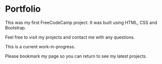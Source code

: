 # Portfolio
This was my first FreeCodeCamp project. It was built using HTML, CSS and Bootstrap.  

Feel free to visit my projects and contact me with any questions.  

This is a current work-in-progress. 

Please bookmark my page so you can return to see my latest projects.
